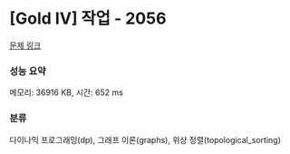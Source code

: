 # [Gold IV] 작업 - 2056 

[문제 링크](https://www.acmicpc.net/problem/2056) 

### 성능 요약

메모리: 36916 KB, 시간: 652 ms

### 분류

다이나믹 프로그래밍(dp), 그래프 이론(graphs), 위상 정렬(topological_sorting)

